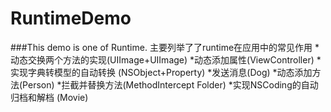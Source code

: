 # RuntimeDemo
###This demo is one of Runtime.
主要列举了了runtime在应用中的常见作用
*动态交换两个方法的实现(UIImage+UIImage)
*动态添加属性(ViewController)
*实现字典转模型的自动转换 (NSObject+Property)
*发送消息(Dog)
*动态添加方法(Person)
*拦截并替换方法(MethodIntercept Folder)
*实现NSCoding的自动归档和解档 (Movie)

